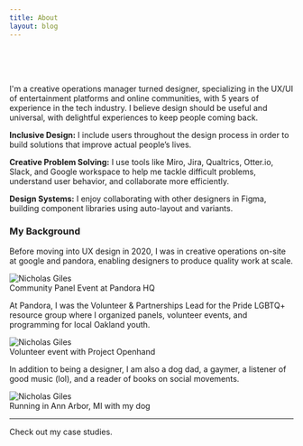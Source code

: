 ```yaml
---
title: About
layout: blog
---
```


<br>
<br>
<br>

I'm a creative operations manager turned designer, specializing in the UX/UI of entertainment platforms and online communities, with 5 years of experience in the tech industry. I believe design should be useful and universal, with delightful experiences to keep people coming back.

**Inclusive Design:**
I include users throughout the design process in order to build solutions that improve actual people’s lives.

**Creative Problem Solving:**
I use tools like Miro, Jira, Qualtrics, Otter.io, Slack, and Google workspace to help me tackle difficult problems, understand user behavior, and collaborate more efficiently.

**Design Systems:**
I enjoy collaborating with other designers in Figma, building component libraries using auto-layout and variants.

### My Background
Before moving into UX design in 2020, I was in creative operations on-site at google and pandora, enabling designers to produce quality work at scale.


<img src="http://nicholasgiles.com/assets/images/about/pandora_speaking.jpg" alt="Nicholas Giles" />
<br>
<figcaption class="caption">Community Panel Event at Pandora HQ</figcaption>


At Pandora, I was the Volunteer & Partnerships Lead for the Pride LGBTQ+ resource group where I organized panels, volunteer events, and programming for local Oakland youth.

<img src="http://nicholasgiles.com/assets/images/about/pandora_volunteering.jpg" alt="Nicholas Giles" />
<br>
<figcaption class="caption">Volunteer event with Project Openhand</figcaption>


In addition to being a designer, I am also a dog dad, a gaymer, a listener of good music (lol), and a reader of books on social movements.

<img src="http://nicholasgiles.com/assets/images/about/annarbor_picture.jpg" alt="Nicholas Giles" />
<br>
<figcaption class="caption">Running in Ann Arbor, MI with my dog</figcaption>

---

Check out my <span class="evidence"><a href="https://nicholasgiles.com/" style="text-decoration: none">case studies</a></span>.
